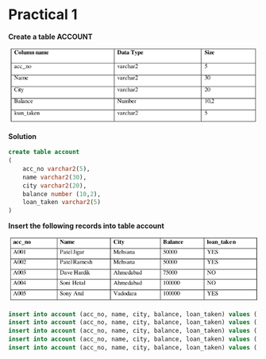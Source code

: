# Practical 1

**Create a table ACCOUNT**

![image-20210819144321164](images/image-20210819144321164.png)

**Solution**

```sql
create table account
(
    acc_no varchar2(5),
    name varchar2(30),
    city varchar2(20),
    balance number (10,2),
    loan_taken varchar2(5)
)
```

**Insert the following records into table account**

![image-20210819144517402](images/image-20210819144517402.png)

```sql
insert into account (acc_no, name, city, balance, loan_taken) values ('A001', 'Patel Jigar', 'Mehsana', '50000', 'YES')
insert into account (acc_no, name, city, balance, loan_taken) values ('A002', 'Patel Ramesh', 'Mehsana', '50000', 'YES')
insert into account (acc_no, name, city, balance, loan_taken) values ('A003', 'Dave Hardik', 'Ahmedabad', '50000', 'NO')
insert into account (acc_no, name, city, balance, loan_taken) values ('A004', 'Soni Hetal', 'Ahmedabad', '50000', 'NO')
insert into account (acc_no, name, city, balance, loan_taken) values ('A005', 'Sony Atul', 'Vadodara', '50000', 'YES')
```

